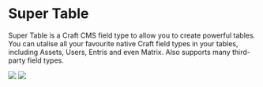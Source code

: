 # Super Table

Super Table is a Craft CMS field type to allow you to create powerful tables. You can utalise all your favourite native Craft field types in your tables, including Assets, Users, Entris and even Matrix. Also supports many third-party field types. 

<img src="https://raw.githubusercontent.com/engram-design/SuperTable/master/screenshots/beta1.png" />

<img src="https://raw.githubusercontent.com/engram-design/SuperTable/master/screenshots/beta2.png" />

